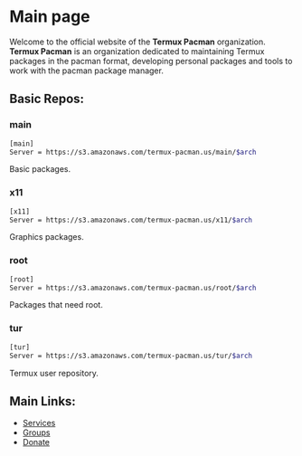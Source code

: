 # Main page
Welcome to the official website of the **Termux Pacman** organization. **Termux Pacman** is an organization dedicated to maintaining Termux packages in the pacman format, developing personal packages and tools to work with the pacman package manager.

## Basic Repos:
### main
<!--```bash
[main]
Server = https://service.termux-pacman.dev/main/$arch
```-->
```bash
[main]
Server = https://s3.amazonaws.com/termux-pacman.us/main/$arch
```
Basic packages.

### x11
<!--```bash
[x11]
Server = https://service.termux-pacman.dev/x11/$arch
```-->
```bash
[x11]
Server = https://s3.amazonaws.com/termux-pacman.us/x11/$arch
```
Graphics packages.

### root
<!--```bash
[root]
Server = https://service.termux-pacman.dev/root/$arch
```-->
```bash
[root]
Server = https://s3.amazonaws.com/termux-pacman.us/root/$arch
```
Packages that need root.

### tur
<!--```bash
[tur]
Server = https://service.termux-pacman.dev/tur/$arch
```-->
```bash
[tur]
Server = https://s3.amazonaws.com/termux-pacman.us/tur/$arch
```
Termux user repository.

## Main Links:
- [Services](/list_services)
- [Groups](/list_groups)
- [Donate](/donate)
